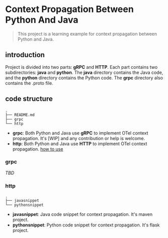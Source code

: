 # Context Propagation Between Python And Java
> This project is a learning example for context propagation between Python and Java.

## introduction
Project is divided into two parts: **gRPC** and **HTTP**. Each part contains two subdirectories: **java** and **python**. The **java** directory contains the Java code, and the **python** directory contains the Python code. The **grpc** directory also contains the .proto file.
## code structure
```shell
.
├── README.md
├── grpc
└── http
```
- **grpc**: Both Python and Java use **gRPC** to implement OTel context propagation. It's [WIP] and any contribution or help is welcome.
- **http**: Both Python and Java use **HTTP** to implement OTel context propagation. [how to use](https://github.com/LronDC/ContextPropagationBetweenPythonAndJava/blob/main/http/README.md)
### grpc
*TBD*
### http
```shell
.
├── javasnippet
└── pythonsnippet
```
- **javasnippet**: Java code snippet for context propagation. It's maven project.
- **pythonsnippet**: Python code snippet for context propagation. It's flask project.
